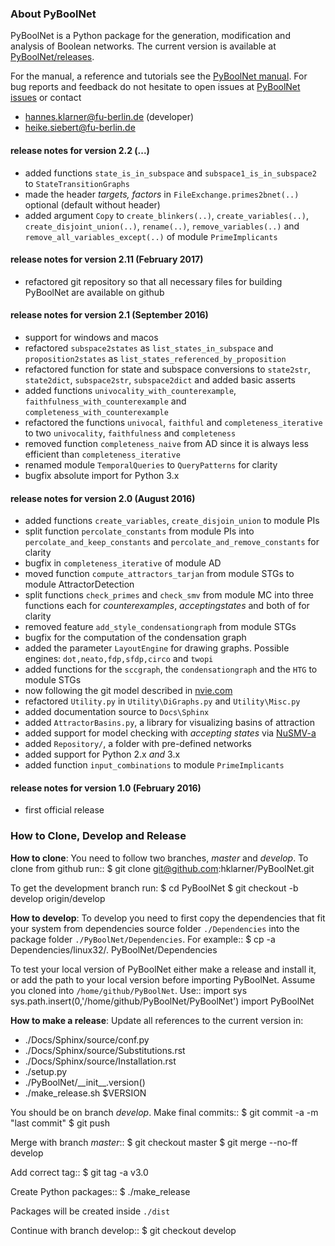 

### About PyBoolNet
PyBoolNet is a Python package for the generation, modification and analysis of Boolean networks.
The current version is available at [PyBoolNet/releases](http://github.com/hklarner/PyBoolNet/releases).

For the manual, a reference and tutorials see the [PyBoolNet manual](http://github.com/hklarner/PyBoolNet/releases).
For bug reports and feedback do not hesitate to open issues at [PyBoolNet issues](http://github.com/hklarner/PyBoolNet/issues) or contact

 * hannes.klarner@fu-berlin.de (developer)
 * heike.siebert@fu-berlin.de


#### release notes for version 2.2 (...)
- added functions `state_is_in_subspace` and `subspace1_is_in_subspace2` to `StateTransitionGraphs`
- made the header _targets, factors_ in `FileExchange.primes2bnet(..)` optional (default without header)
- added argument `Copy` to `create_blinkers(..)`, `create_variables(..)`, `create_disjoint_union(..)`, `rename(..)`, `remove_variables(..)` and `remove_all_variables_except(..)` of module `PrimeImplicants`

#### release notes for version 2.11 (February 2017)
- refactored git repository so that all necessary files for building PyBoolNet are available on github

#### release notes for version 2.1 (September 2016)
- support for windows and macos
- refactored `subspace2states` as `list_states_in_subspace` and `proposition2states` as `list_states_referenced_by_proposition`
- refactored function for state and subspace conversions to `state2str`, `state2dict`, `subspace2str`, `subspace2dict` and added basic asserts 
- added functions `univocality_with_counterexample`, `faithfulness_with_counterexample` and `completeness_with_counterexample`
- refactored the functions `univocal`, `faithful` and `completeness_iterative` to two `univocality`, `faithfulness` and `completeness`
- removed function `completeness_naive` from AD since it is always less efficient than `completeness_iterative`
- renamed module `TemporalQueries` to `QueryPatterns` for clarity
- bugfix absolute import for Python 3.x

#### release notes for version 2.0 (August 2016)
- added functions `create_variables`, `create_disjoin_union` to module PIs
- split function `percolate_constants` from module PIs into `percolate_and_keep_constants` and `percolate_and_remove_constants` for clarity
- bugfix in `completeness_iterative` of module AD
- moved function `compute_attractors_tarjan` from module STGs to module AttractorDetection
- split functions `check_primes` and `check_smv` from module MC into three functions each for _counterexamples_, _acceptingstates_ and both of for clarity
- removed feature `add_style_condensationgraph` from module STGs
- bugfix for the computation of the condensation graph
- added the parameter `LayoutEngine` for drawing graphs. Possible engines: `dot,neato,fdp,sfdp,circo` and `twopi`
- added functions for the `sccgraph`, the `condensationgraph` and the `HTG` to module STGs
- now following the git model described in [nvie.com](http://nvie.com/posts/a-successful-git-branching-model/)
- refactored `Utility.py` in `Utility\DiGraphs.py` and `Utility\Misc.py`
- added documentation source to `Docs\Sphinx`
- added `AttractorBasins.py`, a library for visualizing basins of attraction
- added support for model checking with _accepting states_ via [NuSMV-a](https://github.com/hklarner/NuSMV-a)
- added `Repository/`, a folder with pre-defined networks
- added support for Python 2.x _and_ 3.x
- added function `input_combinations` to module `PrimeImplicants`

#### release notes for version 1.0 (February 2016)
- first official release



### How to Clone, Develop and Release
__How to clone__:
You need to follow two branches, _master_ and _develop_.
To clone from github run::
   $ git clone git@github.com:hklarner/PyBoolNet.git
   
To get the development branch run:
   $ cd PyBoolNet
   $ git checkout -b develop origin/develop


__How to develop__:
To develop you need to first copy the dependencies that fit your system from dependencies source folder `./Dependencies` into the package folder `./PyBoolNet/Dependencies`.
For example::
   $ cp -a Dependencies/linux32/. PyBoolNet/Dependencies

To test your local version of PyBoolNet either make a release and install it,
or add the path to your local version before importing PyBoolNet.
Assume you cloned into `/home/github/PyBoolNet`.
Use::
   import sys
   sys.path.insert(0,'/home/github/PyBoolNet/PyBoolNet')
   import PyBoolNet


__How to make a release__:
Update all references to the current version in:
   - ./Docs/Sphinx/source/conf.py
   - ./Docs/Sphinx/source/Substitutions.rst
   - ./Docs/Sphinx/source/Installation.rst
   - ./setup.py
   - ./PyBoolNet/\_\_init\_\_.version()
   - ./make_release.sh $VERSION

You should be on branch _develop_.
Make final commits::
   $ git commit -a -m "last commit"
   $ git push

Merge with branch _master_::
   $ git checkout master
   $ git merge --no-ff develop
   
Add correct tag::
   $ git tag -a v3.0
 
Create Python packages::
   $ ./make_release
   
Packages will be created inside `./dist` 
   
Continue with branch develop::
   $ git checkout develop

